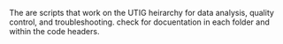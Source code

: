 The are scripts that work on the UTIG heirarchy for data analysis, quality control, and troubleshooting. check for docuentation in each folder and within the code headers.

